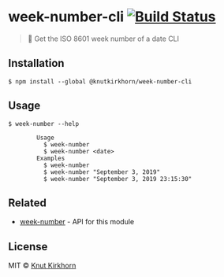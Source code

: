 # week-number-cli [![Build Status](https://travis-ci.org/Knutakir/week-number-cli.svg?branch=main)](https://travis-ci.org/Knutakir/week-number-cli)
> 📅 Get the ISO 8601 week number of a date CLI

## Installation
```
$ npm install --global @knutkirkhorn/week-number-cli
```

## Usage
```
$ week-number --help

        Usage
          $ week-number
          $ week-number <date>
        Examples
          $ week-number
          $ week-number "September 3, 2019"
          $ week-number "September 3, 2019 23:15:30"
```

## Related
- [week-number](https://github.com/Knutakir/week-number) - API for this module

## License
MIT © [Knut Kirkhorn](LICENSE)